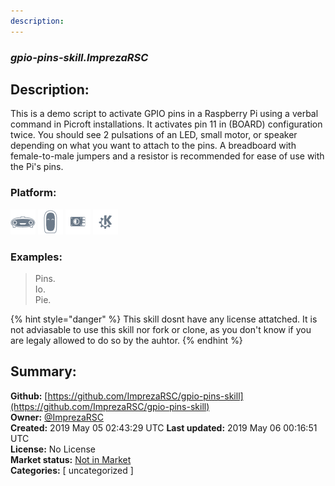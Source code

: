 ```yaml
---
description: 
---
```


### _gpio-pins-skill.ImprezaRSC_  
## Description:  
This is a demo script to activate GPIO pins in a Raspberry Pi using a verbal command in Picroft installations. It activates pin 11 in (BOARD) configuration twice. You should see 2 pulsations of an LED, small motor, or speaker depending on what you want to attach to the pins. A breadboard with female-to-male jumpers and a resistor is recommended for ease of use with the Pi's pins.  
  
  
### Platform:  
 ![Mark I](../.gitbook/assets/mark-1-icon.png)  ![Mark II](../.gitbook/assets/mark-2-icon.png)  ![Picroft](../.gitbook/assets/picroft-icon.png)  ![plasmoid](../.gitbook/assets/kde.png)   
### Examples:  
> Pins.  
> Io.  
> Pie.  
  
{% hint style="danger" %}
This skill dosnt have any license attatched. It is not adviasable to use this skill nor fork or clone, as you don't know if you are legaly allowed to do so by the auhtor.
{% endhint %}
  
## Summary:  
**Github:** [https://github.com/ImprezaRSC/gpio-pins-skill](https://github.com/ImprezaRSC/gpio-pins-skill)  
**Owner:** [@ImprezaRSC](https://github.com/ImprezaRSC)  
**Created:** 2019 May 05 02:43:29 UTC  **Last updated:** 2019 May 06 00:16:51 UTC  
**License:** No License  
**Market status:** [Not in Market](https://market.mycroft.ai/skill/)  
**Categories:** [ uncategorized ]   
